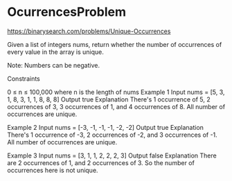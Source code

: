 # OcurrencesProblem

https://binarysearch.com/problems/Unique-Occurrences

Given a list of integers nums, return whether the number of occurrences of every value in the array is unique.

Note: Numbers can be negative.

Constraints

0 ≤ n ≤ 100,000 where n is the length of nums
Example 1
Input
nums = [5, 3, 1, 8, 3, 1, 1, 8, 8, 8]
Output
true
Explanation
There's 1 occurrence of 5, 2 occurrences of 3, 3 occurrences of 1, and 4 occurrences of 8. All number of occurrences are unique.

Example 2
Input
nums = [-3, -1, -1, -1, -2, -2]
Output
true
Explanation
There's 1 occurrence of -3, 2 occurrences of -2, and 3 occurrences of -1. All number of occurrences are unique.

Example 3
Input
nums = [3, 1, 1, 2, 2, 2, 3]
Output
false
Explanation
There are 2 occurrences of 1, and 2 occurrences of 3. So the number of occurrences here is not unique.

